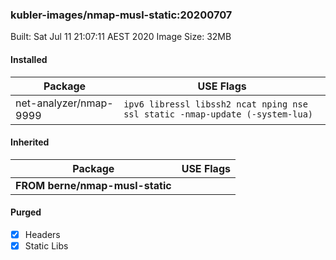 ### kubler-images/nmap-musl-static:20200707

Built: Sat Jul 11 21:07:11 AEST 2020
Image Size: 32MB

#### Installed
Package | USE Flags
--------|----------
net-analyzer/nmap-9999 | `ipv6 libressl libssh2 ncat nping nse ssl static -nmap-update (-system-lua)`
#### Inherited
Package | USE Flags
--------|----------
**FROM berne/nmap-musl-static** |

#### Purged
- [x] Headers
- [x] Static Libs
